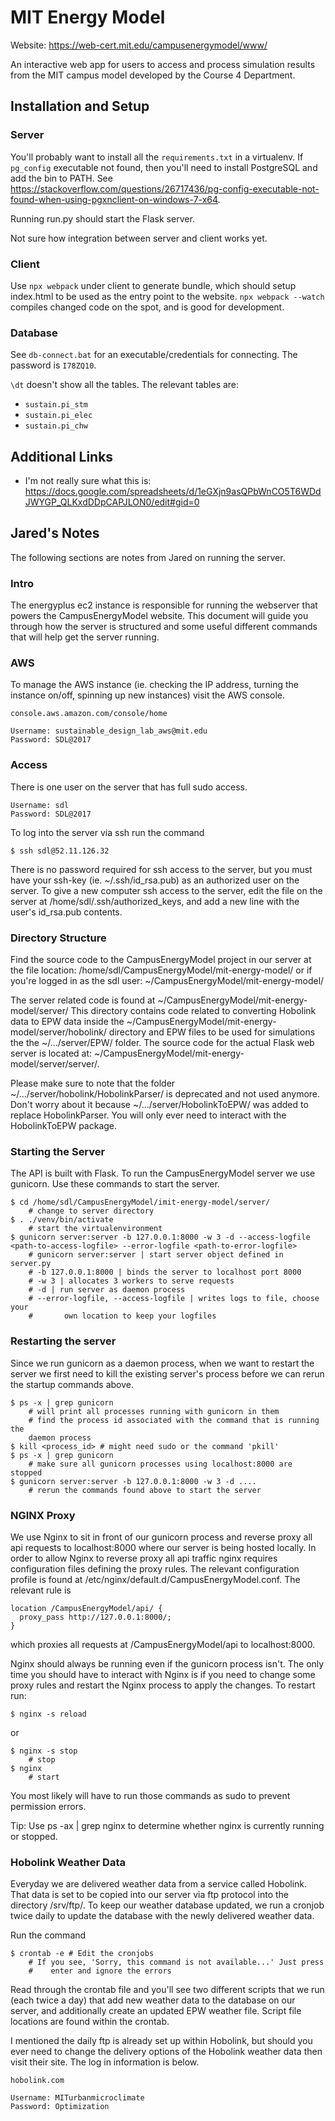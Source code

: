 # MIT Energy Model

Website: <https://web-cert.mit.edu/campusenergymodel/www/>

An interactive web app for users to access and process simulation results from the MIT campus model developed by the Course 4 Department.

## Installation and Setup

### Server

You'll probably want to install all the `requirements.txt` in a virtualenv. If `pg_config` executable not found, then you'll need to install PostgreSQL and add the bin to PATH. See <https://stackoverflow.com/questions/26717436/pg-config-executable-not-found-when-using-pgxnclient-on-windows-7-x64>.

Running run.py should start the Flask server.

Not sure how integration between server and client works yet.

### Client

Use `npx webpack` under client to generate bundle, which should setup index.html to be used as the entry point to the website. `npx webpack --watch` compiles changed code on the spot, and is good for development.

### Database

See `db-connect.bat` for an executable/credentials for connecting. The password is `I78ZQ10`.

`\dt` doesn't show all the tables. The relevant tables are:

* `sustain.pi_stm`
* `sustain.pi_elec`
* `sustain.pi_chw`

## Additional Links

* I'm not really sure what this is: <https://docs.google.com/spreadsheets/d/1eGXjn9asQPbWnCO5T6WDdJWYGP_QLKxdDDpCAPJLON0/edit#gid=0>

## Jared's Notes

The following sections are notes from Jared on running the server.

### Intro

The energyplus ec2 instance is responsible for running the webserver that
powers the CampusEnergyModel website. This document will guide you through how
the server is structured and some useful different commands that will help get
the server running.


### AWS

To manage the AWS instance (ie. checking the IP address, turning the instance
on/off, spinning up new instances) visit the AWS console.

    console.aws.amazon.com/console/home

    Username: sustainable_design_lab_aws@mit.edu
    Password: SDL@2017


### Access

There is one user on the server that has full sudo access.

    Username: sdl
    Password: SDL@2017

To log into the server via ssh run the command

    $ ssh sdl@52.11.126.32

There is no password required for ssh access to the server, but you must have
your ssh-key (ie. ~/.ssh/id_rsa.pub) as an authorized user on the server. To
give a new computer ssh access to the server, edit the file on the server at
/home/sdl/.ssh/authorized_keys, and add a new line with the user's id_rsa.pub
contents.


### Directory Structure

Find the source code to the CampusEnergyModel project in our server at the file
location: /home/sdl/CampusEnergyModel/mit-energy-model/ or if you're logged in as the sdl user:
~/CampusEnergyModel/mit-energy-model/

The server related code is found at ~/CampusEnergyModel/mit-energy-model/server/
This directory contains code related to converting Hobolink data to EPW data
inside the ~/CampusEnergyModel/mit-energy-model/server/hobolink/ directory and
EPW files to be used for simulations the the ~/.../server/EPW/ folder. The
source code for the actual Flask web server is located at:
~/CampusEnergyModel/mit-energy-model/server/server/.

Please make sure to note that the folder ~/.../server/hobolink/HobolinkParser/
is deprecated and not used anymore. Don't worry about it because
~/.../server/HobolinkToEPW/ was added to replace HobolinkParser. You will
only ever need to interact with the HobolinkToEPW package.


### Starting the Server

The API is built with Flask. To run the CampusEnergyModel server we use
gunicorn. Use these commands to start the server.

    $ cd /home/sdl/CampusEnergyModel/imit-energy-model/server/
        # change to server directory
    $ . ./venv/bin/activate
        # start the virtualenvironment
    $ gunicorn server:server -b 127.0.0.1:8000 -w 3 -d --access-logfile <path-to-access-logfile> --error-logfile <path-to-error-logfile>
        # gunicorn server:server | start server object defined in server.py
        # -b 127.0.0.1:8000 | binds the server to localhost port 8000
        # -w 3 | allocates 3 workers to serve requests
        # -d | run server as daemon process
        # --error-logfile, --access-logfile | writes logs to file, choose your
        #       own location to keep your logfiles


### Restarting the server

Since we run gunicorn as a daemon process, when we want to restart the server
we first need to kill the existing server's process before we can rerun the
startup commands above.

    $ ps -x | grep gunicorn
        # will print all processes running with gunicorn in them
        # find the process id associated with the command that is running the
        daemon process
    $ kill <process_id> # might need sudo or the command 'pkill'
    $ ps -x | grep gunicorn
        # make sure all gunicorn processes using localhost:8000 are stopped
    $ gunicorn server:server -b 127.0.0.1:8000 -w 3 -d ....
        # rerun the commands found above to start the server


### NGINX Proxy

We use Nginx to sit in front of our gunicorn process and reverse proxy all api
requests to localhost:8000 where our server is being hosted locally. In order
to allow Nginx to reverse proxy all api traffic nginx requires configuration
files defining the proxy rules. The relevant configuration profile is found at
/etc/nginx/default.d/CampusEnergyModel.conf. The relevant rule is

    location /CampusEnergyModel/api/ {
      proxy_pass http://127.0.0.1:8000/;
    }

which proxies all requests at /CampusEnergyModel/api to localhost:8000.

Nginx should always be running even if the gunicorn process isn't. The only
time you should have to interact with Nginx is if you need to change some proxy
rules and restart the Nginx process to apply the changes. To restart run:

    $ nginx -s reload

or

    $ nginx -s stop
        # stop
    $ nginx
        # start

You most likely will have to run those commands as sudo to prevent permission
errors.

Tip: Use ps -ax | grep nginx to determine whether nginx is currently running or
stopped.


### Hobolink Weather Data

Everyday we are delivered weather data from a service called Hobolink. That
data is set to be copied into our server via ftp protocol into the directory
/srv/ftp/. To keep our weather database updated, we run a cronjob twice daily
to update the database with the newly delivered weather data.

Run the command

    $ crontab -e # Edit the cronjobs
        # If you see, 'Sorry, this command is not available...' Just press
        #    enter and ignore the errors

Read through the crontab file and you'll see two different scripts that we run
(each twice a day) that add new weather data to the database on our server,
and additionally create an updated EPW weather file. Script file locations are
found within the crontab.

I mentioned the daily ftp is already set up within Hobolink, but should you
ever need to change the delivery options of the Hobolink weather data then
visit their site. The log in information is below.

    hobolink.com

    Username: MITurbanmicroclimate
    Password: Optimization

